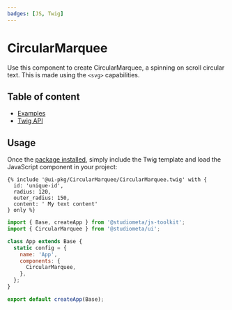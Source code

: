 ```yaml
---
badges: [JS, Twig]
---
```


# CircularMarquee <Badges :texts="$frontmatter.badges" />

Use this component to create CircularMarquee, a spinning on scroll circular text. This is made using the `<svg>` capabilities.

## Table of content

- [Examples](./examples.md)
- [Twig API](./twig-api.md)

## Usage

Once the [package installed](/guide/installation/), simply include the Twig template and load the JavaScript component in your project:

```twig
{% include '@ui-pkg/CircularMarquee/CircularMarquee.twig' with {
  id: 'unique-id',
  radius: 120,
  outer_radius: 150,
  content: ' My text content'
} only %}
```

```js
import { Base, createApp } from '@studiometa/js-toolkit';
import { CircularMarquee } from '@studiometa/ui';

class App extends Base {
  static config = {
    name: 'App',
    components: {
      CircularMarquee,
    },
  };
}

export default createApp(Base);
```
